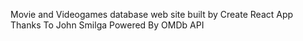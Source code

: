 Movie and Videogames database web site built by Create React App
Thanks To John Smilga
Powered By OMDb API
